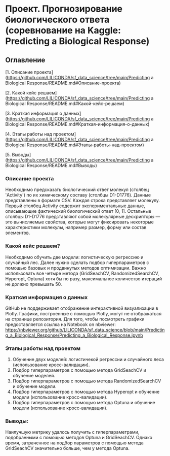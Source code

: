 # Проект. Прогнозирование биологического ответа (соревнование на Kaggle: Predicting a Biological Response) 

## Оглавление
[1. Описание проекта](https://github.com/LILICONDA/sf_data_science/tree/main/Predicting a Biological Response/README.md#Описание-проекта)

[2. Какой кейс решаем](https://github.com/LILICONDA/sf_data_science/tree/main/Predicting a Biological Response/README.md#Какой-кейс-решаем)

[3. Краткая информация о данных](https://github.com/LILICONDA/sf_data_science/tree/main/Predicting a Biological Response/README.md#Краткая-информация-о-данных)

[4. Этапы работы над проектом](https://github.com/LILICONDA/sf_data_science/tree/main/Predicting a Biological Response/README.md#Этапы-работы-над-проектом)

[5. Выводы](https://github.com/LILICONDA/sf_data_science/tree/main/Predicting a Biological Response/README.md#Выводы)

### Описание проекта
Необходимо предсказать биологический ответ молекул (столбец 'Activity') по их химическому составу (столбцы D1-D1776). Данные представлены в формате CSV.  Каждая строка представляет молекулу. 
Первый столбец Activity содержит экспериментальные данные, описывающие фактический биологический ответ [0, 1]. Остальные столбцы D1-D1776 представляют собой молекулярные дескрипторы — это вычисляемые свойства, которые могут фиксировать некоторые характеристики молекулы, например размер, форму или состав элементов.


### Какой кейс решаем?
Необходимо обучить две модели: логистическую регрессию и случайный лес. Далее нужно сделать подбор гиперпараметров с помощью базовых и продвинутых методов оптимизации. Важно использовать все четыре метода (GridSeachCV, RandomizedSearchCV, Hyperopt, Optuna) хотя бы по разу, максимальное количество итераций не должно превышать 50.

### Краткая информация о данных
GitHub не поддерживает отображение интерактивной визуализации в Plotly. Графики, построенные с помощью Plotly, могут не отображаться на странице репозитория. Для того, чтобы посмотреть графики предоставляется ссылка на Notebook on nbviewer: https://nbviewer.org/github/LILICONDA/sf_data_science/blob/main/Predicting_a_Biological_Response/Predicting_a_Biological_Response.ipynb

### Этапы работы над проектом
1. Обучение двух моделей: логистичекой регрессии и случайного леса (использование кросс-валидации).
2. Подбор гиперпараметров с помощью метода GridSeachCV и обучение моделей.
3. Подбор гиперпараметров с помощью метода RandomizedSearchCV и обучение модели.
4. Подбор гиперпараметров с помощью метода Hyperopt и обучение модели (использование кросс-валидации).
5. Подбор гиперпараметров с помощью метода Optuna и обучение модели (использование кросс-валидации).


### Выводы:
Наилучшую метрику удалось получить с гиперпараметрами, подобранными с помощью методов Optuna и GridSeachCV. Однако время, затраченное на подбор параметров с помощью метода GridSeachCV значительно больше, чем у метода Optuna.